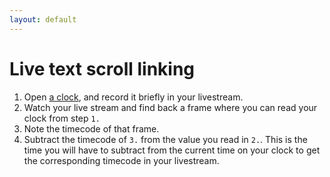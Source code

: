 ```yaml
---
layout: default
---
```

# Live text scroll linking

 1. Open [a clock](clock.html), and record it briefly in your livestream.
 2. Watch your live stream and find back a frame where you can read your clock from step `1.`
 3. Note the timecode of that frame.
 4. Subtract the timecode of `3.` from the value you read in `2.`. This is the time you will have to subtract from the current time on your clock to get the corresponding timecode in your livestream.